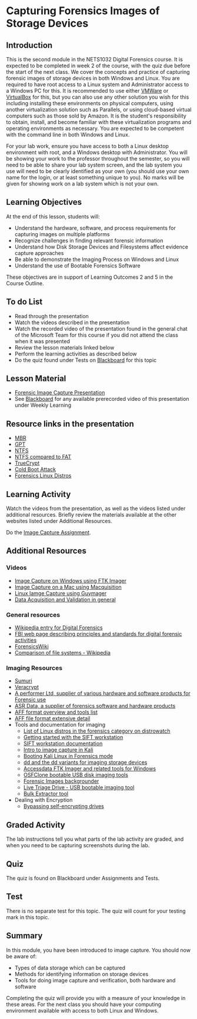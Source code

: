# Capturing Forensics Images of Storage Devices

## Introduction
This is the second module in the NETS1032 Digital Forensics course. It is expected to be completed in week 2 of the course, with the quiz due before the start of the next class. We cover the concepts and practice of capturing forensic images of storage devices in both Windows and Linux. You are required to have root access to a Linux system and Administrator access to a Windows PC for this. It is recommended to use either [VMWare](https://vmware.com) or [VirtualBox](https://virtualbox.org) for this, but you can also use any other solution you wish for this including installing these environments on physical computers, using another virtualization solution such as Parallels, or using cloud-based virtual computers such as those sold by Amazon. It is the student's responsibility to obtain, install, and become familiar with these virtualization programs and operating environments as necessary. You are expected to be competent with the command line in both Windows and Linux.

For your lab work, ensure you have access to both a Linux desktop environment with root, and a Windows desktop with Administrator. You will be showing your work to the professor throughout the semester, so you will need to be able to share your lab system screen, and the lab system you use will need to be clearly identified as your own (you should use your own name for the login, or at least something unique to you). No marks will be given for showing work on a lab system which is not your own.


## Learning Objectives
At the end of this lesson, students will:
  * Understand the hardware, software, and process requirements for capturing images on multiple platforms
  * Recognize challenges in finding relevant forensic information
  * Understand how Disk Storage Devices and Filesystems affect evidence capture approaches
  * Be able to demonstrate the Imaging Process on Windows and Linux
  * Understand the use of Bootable Forensics Software

These objectives are in support of Learning Outcomes 2 and 5 in the Course Outline.

## To do List
   * Read through the presentation
   * Watch the videos described in the presentation
   * Watch the recorded video of the presentation found in the general chat of the Microsoft Team for this course if you did not attend the class when it was presented
   * Review the lesson materials linked below
   * Perform the learning activities as described below
   * Do the quiz found under Tests on [Blackboard](https://gc.blackboard.com) for this topic

## Lesson Material
  * [Forensic Image Capture Presentation](Presentations/NETS1032-21W-02-ForensicImageCapture.pdf)
  * See [Blackboard](https://gc.blackboard.com) for any available prerecorded video of this presentation under Weekly Learning

## Resource links in the presentation
  * [MBR](https://en.wikipedia.org/wiki/Master_boot_record)
  * [GPT](https://en.wikipedia.org/wiki/GUID_Partition_Table)
  * [NTFS](http://www.ntfs.com/ldm.htm)
  * [NTFS compared to FAT](http://www.ntfs.com/ntfs_vs_fat.htm)
  * [TrueCrypt](https://en.wikipedia.org/wiki/TrueCrypt)
  * [Cold Boot Attack](https://en.wikipedia.org/wiki/Cold_boot_attack)
  * [Forensics Linux Distros](https://distrowatch.com/search.php?category=Forensics#simple)

## Learning Activity
Watch the videos from the presentation, as well as the videos listed under additional resources. Briefly review the materials available at the other websites listed under Additional Resources.

Do the [Image Capture Assignment](Labs/Lab02-Image-Capture.md).

## Additional Resources

### Videos
* [Image Capture on Windows using FTK Imager](https://www.youtube.com/watch?v=TkG4JqUcx_U&t=1558s)
* [Image Capture on a Mac using Macquisition](https://www.youtube.com/watch?v=HJau2PkdT1o)
* [Linux Iamge Capture using Guymager](https://www.youtube.com/watch?v=FoEO9p-J15w)
* [Data Acquisition and Validation in general](https://www.youtube.com/watch?v=3JdwvXlrgyQ)

### General resources
  * [Wikipedia entry for Digital Forensics](https://en.wikipedia.org/wiki/Digital_forensics)
  * [FBI web page describing principles and standards for digital forensic activities](https://archives.fbi.gov/archives/about-us/lab/forensic-science-communications/fsc/april2000/swgde.htm)
  * [ForensicsWiki](http://forensicswiki.xyz)
  * [Comparison of file systems - Wikipedia](https://en.wikipedia.org/wiki/Comparison_of_file_systems)

### Imaging Resources
  * [Sumuri](https://sumuri.com)
  * [Veracrypt](https://veracrypt.fr)
  * [A performer Ltd, supplier of various hardware and software products for Forensic use](https://www.aperformerltd.com)
  * [ASR Data, a supplier of forensics software and hardware products](http://asrdata.com)
  * [AFF format overview and tools list](https://forensicswiki.xyz/wiki/index.php?title=AFF)
  * [AFF file format extensive detail](https://cs.harvard.edu/malan/publications/aff.pdf)
  * Tools and documentation for imaging
     * [List of Linux distros in the forensics category on distrowatch](https://distrowatch.com/search.php?category=Forensics#simple)
     * [Getting started with the SIFT workstation](https://www.youtube.com/watch?v=ai_7Fkv6igw)
     * [SIFT workstation documentation](http://sift.readthedocs.io/en/latest/)
     * [Intro to image capture in Kali](https://www.youtube.com/watch?v=QjVzLRBuR7c)
     * [Booting Kali Linux in Forensics mode](https://docs.kali.org/general-use/kali-linux-forensics-mode)
     * [dd and the dd variants for imaging storage devices](http://linuxlsga.net/dd.pdf)
     * [Accessdata FTK Imager and related tools for Windows](http://accessdata.com)
     * [OSFClone bootable USB disk imaging tools](https://www.osforensics.com/tools/create-disk-images.html)
     * [Forensic Images backgrounder](https://www.sans.org/reading-room/whitepapers/forensics/forensic-images-viewing-pleasure-35447)
     * [Live Triage Drive - USB bootable imaging tool](http://sleuthkit.org/autopsy/docs/user-docs/4.17.0/live_triage_page.html)
     * [Bulk Extractor tool](https://github.com/simsong/bulk_extractor)
  * Dealing with Encryption
     * [Bypassing self-encrypting drives](https://www.youtube.com/watch?v=dG7RQgBK0Zo)


## Graded Activity
The lab instructions tell you what parts of the lab activity are graded, and when you need to be capturing screenshots during the lab.

## Quiz
The quiz is found on Blackboard under Assignments and Tests.

## Test
There is no separate test for this topic. The quiz will count for your testing mark in this topic.

## Summary
In this module, you have been introduced to image capture.
You should now be aware of:
  * Types of data storage which can be captured
  * Methods for identifying information on storage devices
  * Tools for doing image capture and verification, both hardware and software

Completing the quiz will provide you with a measure of your knowledge in these areas. For the next class you should have your computing environment available with access to both Linux and Windows.
